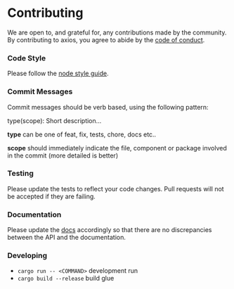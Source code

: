 # Contributing

We are open to, and grateful for, any contributions made by the community. By contributing to axios, you agree to abide by the [code of conduct](https://github.com/mikesposito/glue/blob/main/CODE_OF_CONDUCT.md).

### Code Style

Please follow the [node style guide](https://github.com/felixge/node-style-guide).

### Commit Messages

Commit messages should be verb based, using the following pattern:

type(scope): Short description...

**type** can be one of feat, fix, tests, chore, docs etc..

**scope** should immediately indicate the file, component or package involved in the commit (more detailed is better)

### Testing

Please update the tests to reflect your code changes. Pull requests will not be accepted if they are failing.

### Documentation

Please update the [docs](README.md) accordingly so that there are no discrepancies between the API and the documentation.

### Developing

- `cargo run -- <COMMAND>` development run
- `cargo build --release` build glue
